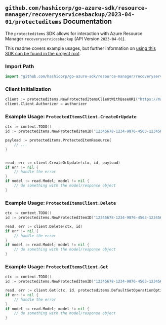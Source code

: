 
## `github.com/hashicorp/go-azure-sdk/resource-manager/recoveryservicesbackup/2023-04-01/protecteditems` Documentation

The `protecteditems` SDK allows for interaction with Azure Resource Manager `recoveryservicesbackup` (API Version `2023-04-01`).

This readme covers example usages, but further information on [using this SDK can be found in the project root](https://github.com/hashicorp/go-azure-sdk/tree/main/docs).

### Import Path

```go
import "github.com/hashicorp/go-azure-sdk/resource-manager/recoveryservicesbackup/2023-04-01/protecteditems"
```


### Client Initialization

```go
client := protecteditems.NewProtectedItemsClientWithBaseURI("https://management.azure.com")
client.Client.Authorizer = authorizer
```


### Example Usage: `ProtectedItemsClient.CreateOrUpdate`

```go
ctx := context.TODO()
id := protecteditems.NewProtectedItemID("12345678-1234-9876-4563-123456789012", "example-resource-group", "vaultValue", "backupFabricValue", "protectionContainerValue", "protectedItemValue")

payload := protecteditems.ProtectedItemResource{
	// ...
}


read, err := client.CreateOrUpdate(ctx, id, payload)
if err != nil {
	// handle the error
}
if model := read.Model; model != nil {
	// do something with the model/response object
}
```


### Example Usage: `ProtectedItemsClient.Delete`

```go
ctx := context.TODO()
id := protecteditems.NewProtectedItemID("12345678-1234-9876-4563-123456789012", "example-resource-group", "vaultValue", "backupFabricValue", "protectionContainerValue", "protectedItemValue")

read, err := client.Delete(ctx, id)
if err != nil {
	// handle the error
}
if model := read.Model; model != nil {
	// do something with the model/response object
}
```


### Example Usage: `ProtectedItemsClient.Get`

```go
ctx := context.TODO()
id := protecteditems.NewProtectedItemID("12345678-1234-9876-4563-123456789012", "example-resource-group", "vaultValue", "backupFabricValue", "protectionContainerValue", "protectedItemValue")

read, err := client.Get(ctx, id, protecteditems.DefaultGetOperationOptions())
if err != nil {
	// handle the error
}
if model := read.Model; model != nil {
	// do something with the model/response object
}
```
